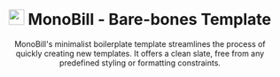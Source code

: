 <h1 align="center"><img width="28px" src="https://assets.gomonobill.com/monobill/skull-and-bones.png"> MonoBill - Bare-bones Template</h1>
<p align="center">MonoBill's minimalist boilerplate template streamlines the process of quickly creating new templates. It offers a clean slate, free from any predefined styling or formatting constraints.</p>
